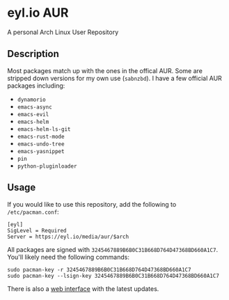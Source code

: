 # eyl.io AUR

A personal Arch Linux User Repository

## Description

Most packages match up with the ones in the offical AUR. Some are stripped down
versions for my own use (`sabnzbd`). I have a few official AUR packages
including:

- `dynamorio`
- `emacs-async`
- `emacs-evil`
- `emacs-helm`
- `emacs-helm-ls-git`
- `emacs-rust-mode`
- `emacs-undo-tree`
- `emacs-yasnippet`
- `pin`
- `python-pluginloader`

## Usage

If you would like to use this repository, add the following to `/etc/pacman.conf`:

    [eyl]
    SigLevel = Required
    Server = https://eyl.io/media/aur/$arch

All packages are signed with `3245467889B6B0C31B668D764D47368BD660A1C7`. You'll
likely need the following commands:

    sudo pacman-key -r 3245467889B6B0C31B668D764D47368BD660A1C7
    sudo pacman-key --lsign-key 3245467889B6B0C31B668D764D47368BD660A1C7

There is also a [web interface](https://eyl.io/aur/) with the latest updates.
